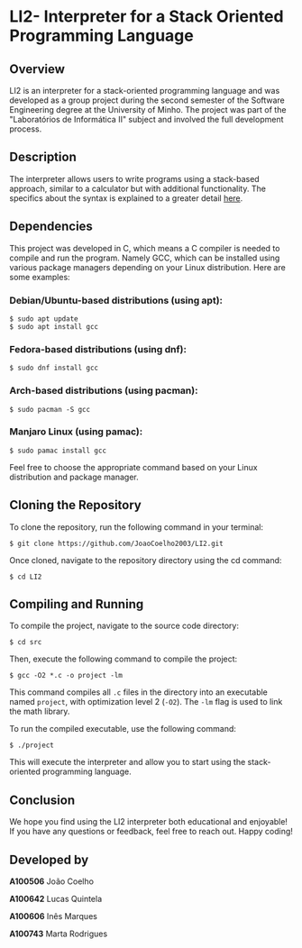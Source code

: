 # LI2- Interpreter for a Stack Oriented Programming Language

## Overview

LI2 is an interpreter for a stack-oriented programming language and was developed as a group project during the second semester of the Software Engineering degree at the University of Minho. The project was part of the "Laboratórios de Informática II" subject and involved the full development process.

## Description

The interpreter allows users to write programs using a stack-based approach, similar to a calculator but with additional functionality. The specifics about the syntax is explained to a greater detail [here](docs/project.pdf).

## Dependencies

This project was developed in C, which means a C compiler is needed to compile and run the program. Namely GCC, which can be installed using various package managers depending on your Linux distribution. Here are some examples:

### Debian/Ubuntu-based distributions (using apt):

```
$ sudo apt update
$ sudo apt install gcc
```

### Fedora-based distributions (using dnf):

```
$ sudo dnf install gcc
```

### Arch-based distributions (using pacman):

```
$ sudo pacman -S gcc
```

### Manjaro Linux (using pamac):

```
$ sudo pamac install gcc
```

Feel free to choose the appropriate command based on your Linux distribution and package manager.

## Cloning the Repository

To clone the repository, run the following command in your terminal:

```
$ git clone https://github.com/JoaoCoelho2003/LI2.git
```

Once cloned, navigate to the repository directory using the cd command:

```
$ cd LI2
```

## Compiling and Running

To compile the project, navigate to the source code directory:

```
$ cd src
```

Then, execute the following command to compile the project:

```
$ gcc -O2 *.c -o project -lm
```

This command compiles all `.c` files in the directory into an executable named `project`, with optimization level 2 (`-O2`). The `-lm` flag is used to link the math library.

To run the compiled executable, use the following command:

```
$ ./project
```


This will execute the interpreter and allow you to start using the stack-oriented programming language.

## Conclusion

We hope you find using the LI2 interpreter both educational and enjoyable! If you have any questions or feedback, feel free to reach out. Happy coding!

## Developed by

**A100506** João Coelho

**A100642** Lucas Quintela

**A100606** Inês Marques

**A100743** Marta Rodrigues












